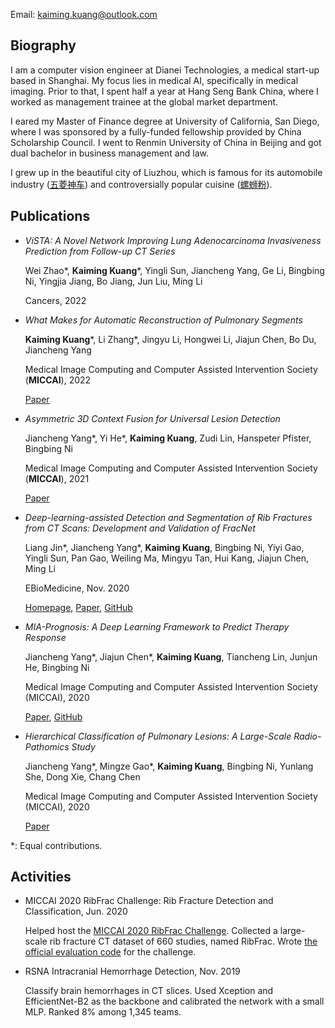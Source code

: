 Email: kaiming.kuang@outlook.com

## Biography
I am a computer vision engineer at Dianei Technologies, a medical start-up based in Shanghai. My focus lies in medical AI, specifically in medical imaging. Prior to that, I spent half a year at Hang Seng Bank China, where I worked as management trainee at the global market department.

I eared my Master of Finance degree at University of California, San Diego, where I was sponsored by a fully-funded fellowship provided by China Scholarship Council. I went to Renmin University of China in Beijing and got dual bachelor in business management and law.

I grew up in the beautiful city of Liuzhou, which is famous for its automobile industry ([五菱神车](https://www.quora.com/Is-it-true-that-Wuling-electric-cars-in-China-are-cheap-and-are-these-cars-of-good-quality-and-not-easily-damaged)) and controversially popular cuisine ([螺蛳粉](https://baike.baidu.com/pic/%E8%9E%BA%E8%9B%B3%E7%B2%89/1455359/1/4610b912c8fcc3cec3fd2cd2730dc188d43f86948ab3?fr=lemma&ct=single#aid=0&pic=2fdda3cc7cd98d10d39f918b213fb80e7aec90c5)).

## Publications
- *ViSTA: A Novel Network Improving Lung Adenocarcinoma Invasiveness Prediction from Follow-up CT Series*

  Wei Zhao\*, **Kaiming Kuang**\*, Yingli Sun, Jiancheng Yang, Ge Li, Bingbing Ni, Yingjia Jiang, Bo Jiang, Jun Liu, Ming Li

  Cancers, 2022
- *What Makes for Automatic Reconstruction of Pulmonary Segments*

  **Kaiming Kuang**\*, Li Zhang\*, Jingyu Li, Hongwei Li, Jiajun Chen, Bo Du, Jiancheng Yang

  Medical Image Computing and Computer Assisted Intervention Society (**MICCAI**), 2022

  [Paper](https://arxiv.org/pdf/2207.03078.pdf)
- *Asymmetric 3D Context Fusion for Universal Lesion Detection*

  Jiancheng Yang\*, Yi He\*, **Kaiming Kuang**, Zudi Lin, Hanspeter Pfister, Bingbing Ni

  Medical Image Computing and Computer Assisted Intervention Society (**MICCAI**), 2021

  [Paper](https://arxiv.org/pdf/2109.08684.pdf)
- *Deep-learning-assisted Detection and Segmentation of Rib Fractures from CT Scans: Development and Validation of FracNet*

  Liang Jin\*, Jiancheng Yang\*, **Kaiming Kuang**, Bingbing Ni, Yiyi Gao, Yingli Sun, Pan Gao, Weiling Ma, Mingyu Tan, Hui Kang, Jiajun Chen, Ming Li

  EBioMedicine, Nov. 2020

  [Homepage](https://m3dv.github.io/FracNet/), [Paper](https://doi.org/10.1016/j.ebiom.2020.103106), [GitHub](https://github.com/M3DV/FracNet)

- *MIA-Prognosis: A Deep Learning Framework to Predict Therapy Response*

  Jiancheng Yang\*, Jiajun Chen\*, **Kaiming Kuang**, Tiancheng Lin, Junjun He, Bingbing Ni

  Medical Image Computing and Computer Assisted Intervention Society (MICCAI), 2020
  
  [Paper](https://arxiv.org/abs/2010.04062), [GitHub](https://github.com/M3DV/SimTA)

- *Hierarchical Classification of Pulmonary Lesions: A Large-Scale Radio-Pathomics Study*

  Jiancheng Yang\*, Mingze Gao\*, **Kaiming Kuang**, Bingbing Ni, Yunlang She, Dong Xie, Chang Chen

  Medical Image Computing and Computer Assisted Intervention Society (MICCAI), 2020
  
  [Paper](https://arxiv.org/abs/2010.04049)

\*: Equal contributions.

## Activities
- MICCAI 2020 RibFrac Challenge: 
Rib Fracture Detection and Classification, Jun. 2020

  Helped host the [MICCAI 2020 RibFrac Challenge](https://ribfrac.grand-challenge.org/). Collected a large-scale rib fracture CT dataset of 660 studies, named RibFrac. Wrote [the official evaluation code](https://github.com/M3DV/RibFrac-Challenge) for the challenge.

- RSNA Intracranial Hemorrhage Detection, Nov. 2019

  Classify brain hemorrhages in CT slices. Used Xception and EfficientNet-B2 as the backbone and calibrated the network with a small MLP. Ranked 8% among 1,345 teams.